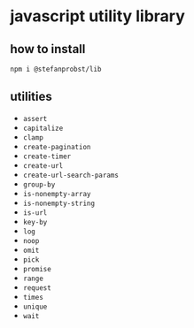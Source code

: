 # javascript utility library

## how to install

```bash
npm i @stefanprobst/lib
```

## utilities

- `assert`
- `capitalize`
- `clamp`
- `create-pagination`
- `create-timer`
- `create-url`
- `create-url-search-params`
- `group-by`
- `is-nonempty-array`
- `is-nonempty-string`
- `is-url`
- `key-by`
- `log`
- `noop`
- `omit`
- `pick`
- `promise`
- `range`
- `request`
- `times`
- `unique`
- `wait`

